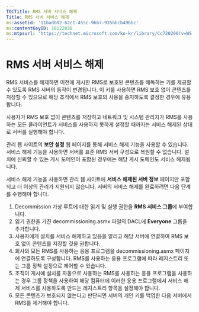 ```yaml
---
TOCTitle: RMS 서버 서비스 해제
Title: RMS 서버 서비스 해제
ms:assetid: '11badb02-62c1-455c-96b7-935bbcb496bc'
ms:contentKeyID: 18122838
ms:mtpsurl: 'https://technet.microsoft.com/ko-kr/library/Cc720200(v=WS.10)'
---
```


RMS 서버 서비스 해제
====================

RMS 서비스를 해제하면 이전에 게시한 RMS로 보호된 콘텐츠를 해독하는 키를 제공할 수 있도록 RMS 서버의 동작이 변경됩니다. 이 키를 사용하면 RMS 보호 없이 콘텐츠를 저장할 수 있으므로 해당 조직에서 RMS 보호의 사용을 중지하도록 결정한 경우에 유용합니다.

사용자가 RMS 보호 없이 콘텐츠를 저장하고 네트워크 및 시스템 관리자가 RMS를 사용하는 모든 클라이언트가 서비스를 사용하지 못하게 설정할 때까지는 서비스 해제된 상태로 서버를 실행해야 합니다.

관리 웹 사이트의 **보안 설정** 웹 페이지를 통해 서비스 해제 기능을 사용할 수 있습니다. 서비스 해제 기능을 사용하면 서버를 표준 RMS 서버 구성으로 복원할 수 없습니다. 설치에 신뢰할 수 있는 게시 도메인이 포함된 경우에는 해당 게시 도메인도 서비스 해제됩니다.

서비스 해제 기능을 사용하면 관리 웹 사이트에 **서비스 해제된 서버 정보** 페이지만 포함되고 더 이상의 관리가 지원되지 않습니다. 서버의 서비스 해제를 완료하려면 다음 단계를 수행해야 합니다.

1.  Decommission 가상 루트에 대한 읽기 및 실행 권한을 **RMS 서비스 그룹**에 부여합니다.
2.  읽기 권한을 가진 decommissioning.asmx 파일의 DACL에 **Everyone** 그룹을 추가합니다.
3.  사용자에게 설치를 서비스 해제하고 있음을 알리고 해당 서버에 연결하여 RMS 보호 없이 콘텐츠를 저장할 것을 권합니다.
4.  회사의 모든 RMS를 사용하는 응용 프로그램을 decommissioning.asmx 페이지에 연결하도록 구성합니다. RMS를 사용하는 응용 프로그램에 따라 레지스트리 또는 그룹 정책 설정으로 제어할 수 있습니다.
5.  조직이 게시에 설치를 자동으로 사용하는 RMS를 사용하는 응용 프로그램을 사용하는 경우 그룹 정책을 사용하여 해당 컴퓨터에 이러한 응용 프로그램에서 서비스 해제 서비스를 사용하도록 만드는 레지스트리 항목을 설정해야 합니다.
6.  모든 콘텐츠가 보호되지 않는다고 판단되면 서버의 개인 키를 백업한 다음 서버에서 RMS를 제거해야 합니다.
